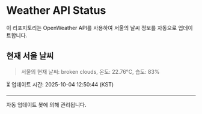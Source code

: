 
# Weather API Status

이 리포지토리는 OpenWeather API를 사용하여 서울의 날씨 정보를 자동으로 업데이트합니다.

## 현재 서울 날씨
> 서울의 현재 날씨: broken clouds, 온도: 22.76°C, 습도: 83%

⏳ 업데이트 시간: 2025-10-04 12:50:44 (KST)

---
자동 업데이트 봇에 의해 관리됩니다.
